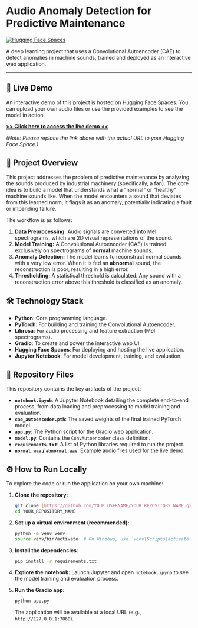 # Audio Anomaly Detection for Predictive Maintenance

[![Hugging Face Spaces](https://img.shields.io/badge/%F0%9F%A4%97%20Hugging%20Face-Spaces-blue)](https://huggingface.co/spaces/wasaeee/predicting-maintainence-using-anomalous-machine-sound-detection)

A deep learning project that uses a Convolutional Autoencoder (CAE) to detect anomalies in machine sounds, trained and deployed as an interactive web application.

---

## 🚀 Live Demo

An interactive demo of this project is hosted on Hugging Face Spaces. You can upload your own audio files or use the provided examples to see the model in action.

**[>> Click here to access the live demo <<](https://huggingface.co/spaces/wasaeee/predicting-maintainence-using-anomalous-machine-sound-detection)**

*(Note: Please replace the link above with the actual URL to your Hugging Face Space.)*

## 📝 Project Overview

This project addresses the problem of predictive maintenance by analyzing the sounds produced by industrial machinery (specifically, a fan). The core idea is to build a model that understands what a "normal" or "healthy" machine sounds like. When the model encounters a sound that deviates from this learned norm, it flags it as an anomaly, potentially indicating a fault or impending failure.

The workflow is as follows:
1.  **Data Preprocessing:** Audio signals are converted into Mel spectrograms, which are 2D visual representations of the sound.
2.  **Model Training:** A Convolutional Autoencoder (CAE) is trained exclusively on spectrograms of **normal** machine sounds.
3.  **Anomaly Detection:** The model learns to reconstruct normal sounds with a very low error. When it is fed an **abnormal** sound, the reconstruction is poor, resulting in a high error.
4.  **Thresholding:** A statistical threshold is calculated. Any sound with a reconstruction error above this threshold is classified as an anomaly.

## 🛠️ Technology Stack

- **Python**: Core programming language.
- **PyTorch**: For building and training the Convolutional Autoencoder.
- **Librosa**: For audio processing and feature extraction (Mel spectrograms).
- **Gradio**: To create and power the interactive web UI.
- **Hugging Face Spaces**: For deploying and hosting the live application.
- **Jupyter Notebook**: For model development, training, and evaluation.

## 📁 Repository Files

This repository contains the key artifacts of the project:

- **`notebook.ipynb`**: A Jupyter Notebook detailing the complete end-to-end process, from data loading and preprocessing to model training and evaluation.
- **`cae_autoencoder.pth`**: The saved weights of the final trained PyTorch model.
- **`app.py`**: The Python script for the Gradio web application.
- **`model.py`**: Contains the `ConvAutoencoder` class definition.
- **`requirements.txt`**: A list of Python libraries required to run the project.
- **`normal.wav` / `abnormal.wav`**: Example audio files used for the live demo.

## ⚙️ How to Run Locally

To explore the code or run the application on your own machine:

1.  **Clone the repository:**
    ```bash
    git clone [https://github.com/YOUR_USERNAME/YOUR_REPOSITORY_NAME.git](https://github.com/YOUR_USERNAME/YOUR_REPOSITORY_NAME.git)
    cd YOUR_REPOSITORY_NAME
    ```

2.  **Set up a virtual environment (recommended):**
    ```bash
    python -m venv venv
    source venv/bin/activate  # On Windows, use `venv\Scripts\activate`
    ```

3.  **Install the dependencies:**
    ```bash
    pip install -r requirements.txt
    ```

4.  **Explore the notebook:**
    Launch Jupyter and open `notebook.ipynb` to see the model training and evaluation process.

5.  **Run the Gradio app:**
    ```bash
    python app.py
    ```
    The application will be available at a local URL (e.g., `http://127.0.0.1:7860`).
